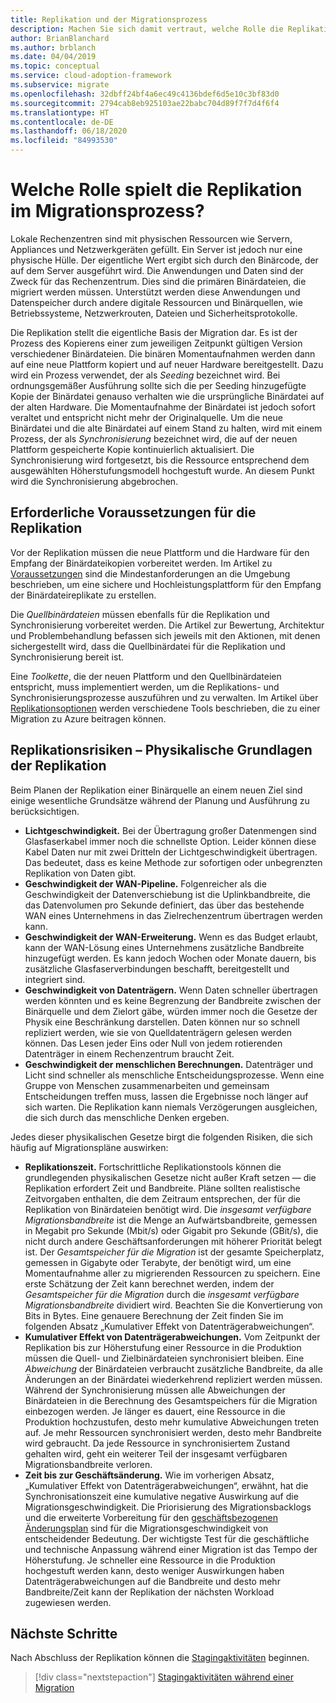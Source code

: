 ```yaml
---
title: Replikation und der Migrationsprozess
description: Machen Sie sich damit vertraut, welche Rolle die Replikation beim Migrationsprozess spielt, wie Sie die Erfüllung der Voraussetzungen planen und welche Risiken mit Replikationsaktivitäten verbunden sind.
author: BrianBlanchard
ms.author: brblanch
ms.date: 04/04/2019
ms.topic: conceptual
ms.service: cloud-adoption-framework
ms.subservice: migrate
ms.openlocfilehash: 32dbff24bf4a6ec49c4136bdef6d5e10c3bf83d0
ms.sourcegitcommit: 2794cab8eb925103ae22babc704d89f7f7d4f6f4
ms.translationtype: HT
ms.contentlocale: de-DE
ms.lasthandoff: 06/18/2020
ms.locfileid: "84993530"
---
```

# <a name="what-role-does-replication-play-in-the-migration-process"></a>Welche Rolle spielt die Replikation im Migrationsprozess?

Lokale Rechenzentren sind mit physischen Ressourcen wie Servern, Appliances und Netzwerkgeräten gefüllt. Ein Server ist jedoch nur eine physische Hülle. Der eigentliche Wert ergibt sich durch den Binärcode, der auf dem Server ausgeführt wird. Die Anwendungen und Daten sind der Zweck für das Rechenzentrum. Dies sind die primären Binärdateien, die migriert werden müssen. Unterstützt werden diese Anwendungen und Datenspeicher durch andere digitale Ressourcen und Binärquellen, wie Betriebssysteme, Netzwerkrouten, Dateien und Sicherheitsprotokolle.

Die Replikation stellt die eigentliche Basis der Migration dar. Es ist der Prozess des Kopierens einer zum jeweiligen Zeitpunkt gültigen Version verschiedener Binärdateien. Die binären Momentaufnahmen werden dann auf eine neue Plattform kopiert und auf neuer Hardware bereitgestellt. Dazu wird ein Prozess verwendet, der als _Seeding_ bezeichnet wird. Bei ordnungsgemäßer Ausführung sollte sich die per Seeding hinzugefügte Kopie der Binärdatei genauso verhalten wie die ursprüngliche Binärdatei auf der alten Hardware. Die Momentaufnahme der Binärdatei ist jedoch sofort veraltet und entspricht nicht mehr der Originalquelle. Um die neue Binärdatei und die alte Binärdatei auf einem Stand zu halten, wird mit einem Prozess, der als _Synchronisierung_ bezeichnet wird, die auf der neuen Plattform gespeicherte Kopie kontinuierlich aktualisiert. Die Synchronisierung wird fortgesetzt, bis die Ressource entsprechend dem ausgewählten Höherstufungsmodell hochgestuft wurde. An diesem Punkt wird die Synchronisierung abgebrochen.

## <a name="required-prerequisites-to-replication"></a>Erforderliche Voraussetzungen für die Replikation

Vor der Replikation müssen die neue Plattform und die Hardware für den Empfang der Binärdateikopien vorbereitet werden. Im Artikel zu [Voraussetzungen](../prerequisites/index.md) sind die Mindestanforderungen an die Umgebung beschrieben, um eine sichere und Hochleistungsplattform für den Empfang der Binärdateireplikate zu erstellen.

Die _Quellbinärdateien_ müssen ebenfalls für die Replikation und Synchronisierung vorbereitet werden. Die Artikel zur Bewertung, Architektur und Problembehandlung befassen sich jeweils mit den Aktionen, mit denen sichergestellt wird, dass die Quellbinärdatei für die Replikation und Synchronisierung bereit ist.

Eine _Toolkette_, die der neuen Plattform und den Quellbinärdateien entspricht, muss implementiert werden, um die Replikations- und Synchronisierungsprozesse auszuführen und zu verwalten. Im Artikel über [Replikationsoptionen](./replicate-options.md) werden verschiedene Tools beschrieben, die zu einer Migration zu Azure beitragen können.

## <a name="replication-risks---physics-of-replication"></a>Replikationsrisiken – Physikalische Grundlagen der Replikation

Beim Planen der Replikation einer Binärquelle an einem neuen Ziel sind einige wesentliche Grundsätze während der Planung und Ausführung zu berücksichtigen.

- **Lichtgeschwindigkeit.** Bei der Übertragung großer Datenmengen sind Glasfaserkabel immer noch die schnellste Option. Leider können diese Kabel Daten nur mit zwei Dritteln der Lichtgeschwindigkeit übertragen. Das bedeutet, dass es keine Methode zur sofortigen oder unbegrenzten Replikation von Daten gibt.
- **Geschwindigkeit der WAN-Pipeline.** Folgenreicher als die Geschwindigkeit der Datenverschiebung ist die Uplinkbandbreite, die das Datenvolumen pro Sekunde definiert, das über das bestehende WAN eines Unternehmens in das Zielrechenzentrum übertragen werden kann.
- **Geschwindigkeit der WAN-Erweiterung.** Wenn es das Budget erlaubt, kann der WAN-Lösung eines Unternehmens zusätzliche Bandbreite hinzugefügt werden. Es kann jedoch Wochen oder Monate dauern, bis zusätzliche Glasfaserverbindungen beschafft, bereitgestellt und integriert sind.
- **Geschwindigkeit von Datenträgern.** Wenn Daten schneller übertragen werden könnten und es keine Begrenzung der Bandbreite zwischen der Binärquelle und dem Zielort gäbe, würden immer noch die Gesetze der Physik eine Beschränkung darstellen. Daten können nur so schnell repliziert werden, wie sie von Quelldatenträgern gelesen werden können. Das Lesen jeder Eins oder Null von jedem rotierenden Datenträger in einem Rechenzentrum braucht Zeit.
- **Geschwindigkeit der menschlichen Berechnungen.** Datenträger und Licht sind schneller als menschliche Entscheidungsprozesse. Wenn eine Gruppe von Menschen zusammenarbeiten und gemeinsam Entscheidungen treffen muss, lassen die Ergebnisse noch länger auf sich warten. Die Replikation kann niemals Verzögerungen ausgleichen, die sich durch das menschliche Denken ergeben.

Jedes dieser physikalischen Gesetze birgt die folgenden Risiken, die sich häufig auf Migrationspläne auswirken:

- **Replikationszeit.** Fortschrittliche Replikationstools können die grundlegenden physikalischen Gesetze nicht außer Kraft setzen &mdash; die Replikation erfordert Zeit und Bandbreite. Pläne sollten realistische Zeitvorgaben enthalten, die dem Zeitraum entsprechen, der für die Replikation von Binärdateien benötigt wird. Die _insgesamt verfügbare Migrationsbandbreite_ ist die Menge an Aufwärtsbandbreite, gemessen in Megabit pro Sekunde (Mbit/s) oder Gigabit pro Sekunde (GBit/s), die nicht durch andere Geschäftsanforderungen mit höherer Priorität belegt ist. Der _Gesamtspeicher für die Migration_ ist der gesamte Speicherplatz, gemessen in Gigabyte oder Terabyte, der benötigt wird, um eine Momentaufnahme aller zu migrierenden Ressourcen zu speichern. Eine erste Schätzung der Zeit kann berechnet werden, indem der _Gesamtspeicher für die Migration_ durch die _insgesamt verfügbare Migrationsbandbreite_ dividiert wird. Beachten Sie die Konvertierung von Bits in Bytes. Eine genauere Berechnung der Zeit finden Sie im folgenden Absatz „Kumulativer Effekt von Datenträgerabweichungen“.
- **Kumulativer Effekt von Datenträgerabweichungen.** Vom Zeitpunkt der Replikation bis zur Höherstufung einer Ressource in die Produktion müssen die Quell- und Zielbinärdateien synchronisiert bleiben. Eine _Abweichung_ der Binärdateien verbraucht zusätzliche Bandbreite, da alle Änderungen an der Binärdatei wiederkehrend repliziert werden müssen. Während der Synchronisierung müssen alle Abweichungen der Binärdateien in die Berechnung des Gesamtspeichers für die Migration einbezogen werden. Je länger es dauert, eine Ressource in die Produktion hochzustufen, desto mehr kumulative Abweichungen treten auf. Je mehr Ressourcen synchronisiert werden, desto mehr Bandbreite wird gebraucht. Da jede Ressource in synchronisiertem Zustand gehalten wird, geht ein weiterer Teil der insgesamt verfügbaren Migrationsbandbreite verloren.
- **Zeit bis zur Geschäftsänderung.** Wie im vorherigen Absatz, „Kumulativer Effekt von Datenträgerabweichungen“, erwähnt, hat die Synchronisationszeit eine kumulative negative Auswirkung auf die Migrationsgeschwindigkeit. Die Priorisierung des Migrationsbacklogs und die erweiterte Vorbereitung für den [geschäftsbezogenen Änderungsplan](../optimize/business-change-plan.md) sind für die Migrationsgeschwindigkeit von entscheidender Bedeutung. Der wichtigste Test für die geschäftliche und technische Anpassung während einer Migration ist das Tempo der Höherstufung. Je schneller eine Ressource in die Produktion hochgestuft werden kann, desto weniger Auswirkungen haben Datenträgerabweichungen auf die Bandbreite und desto mehr Bandbreite/Zeit kann der Replikation der nächsten Workload zugewiesen werden.

## <a name="next-steps"></a>Nächste Schritte

Nach Abschluss der Replikation können die [Stagingaktivitäten](./stage.md) beginnen.

> [!div class="nextstepaction"]
> [Stagingaktivitäten während einer Migration](./stage.md)
